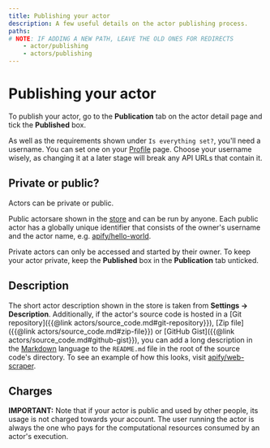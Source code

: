 ```yaml
---
title: Publishing your actor
description: A few useful details on the actor publishing process.
paths:
# NOTE: IF ADDING A NEW PATH, LEAVE THE OLD ONES FOR REDIRECTS
    - actor/publishing
    - actors/publishing
---
```


# [](#publishing) Publishing your actor

To publish your actor, go to the **Publication** tab on the actor detail page and tick the **Published** box.

As well as the requirements shown under `Is everything set?`, you'll need a username. You can set one on your [Profile](https://my.apify.com/account#/profile) page. Choose your username wisely, as changing it at a later stage will break any API URLs that contain it.

## [](#private-or-public) Private or public?

Actors can be private or public. 

Public actorsare shown in the [store](https://apify.com/store) and can be run by anyone. Each public actor has a globally unique identifier that consists of the owner's username and the actor name, e.g. [apify/hello-world](https://apify.com/apify/hello-world).

Private actors can only be accessed and started by their owner. To keep your actor private, keep the **Published** box in the **Publication** tab unticked.

## [](#description) Description

The short actor description shown in the store is taken from **Settings → Description**. Additionally, if the actor's source code is hosted in a [Git repository]({{@link actors/source_code.md#git-repository}}), [Zip file]({{@link actors/source_code.md#zip-file}}) or [GitHub Gist]({{@link actors/source_code.md#github-gist}}), you can add a long description in the [Markdown](https://github.com/adam-p/markdown-here/wiki/Markdown-Cheatsheet) language to the `README.md` file in the root of the source code's directory. To see an example of how this looks, visit [apify/web-scraper](https://apify.com/apify/web-scraper).

## [](#charges) Charges

**IMPORTANT:** Note that if your actor is public and used by other people, its usage is not charged towards your account. The user running the actor is always the one who pays for the computational resources consumed by an actor's execution.

